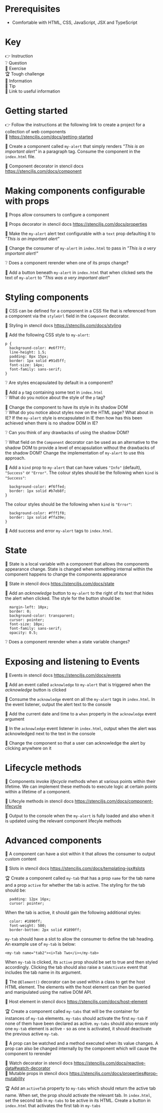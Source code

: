 # Prerequisites

- Comfortable with HTML, CSS, JavaScript, JSX and TypeScript

# Key

👉 Instruction  
❔ Question  
🏃 Exercise  
🏆 Tough challenge  
📄 Information  
💬 Tip  
🔗 Link to useful information

# Getting started

👉 Follow the instructions at the following link to create a project for a collection of web components  
🔗 https://stenciljs.com/docs/getting-started 

🏃 Create a component called `my-alert` that simply renders *"This is an important alert"* in a paragraph tag. Consume the component in the `index.html` file.

🔗 Component decorator in stencil docs https://stenciljs.com/docs/component

# Making components configurable with props

📄 Props allow consumers to configure a component

🔗 Props decorator in stencil docs https://stenciljs.com/docs/properties

🏃 Make the `my-alert` alert text configurable with a `text` prop defaulting it to *"This is an important alert"*  

🏃 Change the consumer of `my-alert` in `index.html` to pass in *"This is a very important alert!"*  

❔ Does a component rerender when one of its props change?

🏃 Add a button beneath `my-alert` in `index.html` that when clicked sets the text of `my-alert` to *"This was a very important alert"*


# Styling components

📄 CSS can be defined for a component in a CSS file that is referenced from a component via the `styleUrl` field in the `Component` decorator.

🔗 Styling in stencil docs https://stenciljs.com/docs/styling

🏃 Add the following CSS style to `my-alert`: 
```
p {
  background-color: #e6f7ff;
  line-height: 1.5;
  padding: 8px 15px;
  border: 1px solid #91d5ff;
  font-size: 14px;
  font-family: sans-serif;
}
```

❔ Are styles encapsulated by default in a component?

🏃 Add a `p` tag containing some text in `index.html`  
❔ What do you notice about the style of the `p` tag?

🏃 Change the component to have its style in its shadow DOM   
❔ What do you notice about styles now on the HTML page? What about in IE? If the `my-alert` style is encapsulated in IE then how has this been achieved when there is no shadow DOM in IE?

❔ Can you think of any drawbacks of using the shadow DOM?

❔ What field on the `Component` decorator can be used as an alternative to the shadow DOM to provide a level of encapsulation without the drawbacks of the shadow DOM? Change the implementation of `my-alert` to use this approach.

🏃 Add a `kind` prop to `my-alert` that can have values `"Info"` (default), `"Success"` or `"Error"`. The colour styles should be the following when `kind` is `"Success"`:
```
  background-color: #f6ffed;
  border: 1px solid #b7eb8f;
}
```
The colour styles should be the following when `kind` is `"Error"`:
```
  background-color: #fff1f0;
  border: 1px solid #ffa39e;
}
```

🏃 Add success and error `my-alert` tags to `index.html`.

# State

📄 State is a local variable with a component that allows the components appearance change. State is changed when something internal within the component happens to change the components appearance

🔗 State in stencil docs https://stenciljs.com/docs/state

🏃 Add an *acknowledge* button to `my-alert` to the right of its text that hides the alert when clicked. The style for the button should be:
```
  margin-left: 10px;
  border: 0;
  background-color: transparent;
  cursor: pointer;
  font-size: 10px;
  font-family: sans-serif;
  opacity: 0.5;
```

❔ Does a component rerender when a state variable changes?

# Exposing and listening to Events

🔗 Events in stencil docs https://stenciljs.com/docs/events

🏃 Add an event called `acknowledge` to `my-alert` that is triggered when the *acknowledge* button is clicked

🏃 Consume the `acknowledge` event on all the `my-alert` tags in `index.html`. In the event listener, output the alert text to the console  

🏃 Add the current date and time to a `when` property in the `acknowledge` event argument

🏃 In the `acknowledge` event listener in `index.html`, output when the alert was acknowledged next to the text in the console  

🏃 Change the component so that a user can acknowledge the alert by clicking anywhere on it 

# Lifecycle methods

📄 Components invoke *lifecycle* methods when at various points within their lifetime. We can implement these methods to execute logic at certain points within a lifetime of a component. 

🔗 Lifecyle methods in stencil docs https://stenciljs.com/docs/component-lifecycle

🏃 Output to the console when the `my-alert` is fully loaded and also when it is updated using the relevant component lifecyle methods 

# Advanced components

📄 A component can have a slot within it that allows the consumer to output custom content 

🔗 Slots in stencil docs https://stenciljs.com/docs/templating-jsx#slots

🏆 Create a component called `my-tab` that has a prop `name` for the tab name and a prop `active` for whether the tab is active. The styling for the tab should be:
```
  padding: 12px 16px;
  cursor: pointer;
```
When the tab is active, it should gain the following additional styles:
```
  color: #1890ff;
  font-weight: 500;
  border-bottom: 2px solid #1890ff;
```
`my-tab` should have a slot to allow the consumer to define the tab heading. An example use of `my-tab` is below:
```
<my-tab name="tab2"><i>Tab Two</i></my-tab>
```
When `my-tab` is clicked, its `active` prop should be set to true and then styled accordingly. Clicking the tab should also raise a `tabActivate` event that includes the tab name in its argument.

📄 The `@Element()` decorator can be used within a class to get the host HTML element. The elements with the host element can then be queried and manipulated using the native DOM API.

🔗 Host element in stencil docs https://stenciljs.com/docs/host-element

🏆 Create a component called `my-tabs` that will be the container for instances of `my-tab` elements. `my-tabs` should activate the first `my-tab` if none of them have been declared as active. `my-tabs` should also ensure only one `my-tab` element is active - so as one is activated, it should deactivate the previous active `my-tab`.

📄 A prop can be watched and a method executed when its value changes. A prop can also be changed internally by the component which will cause the component to rerender

🔗 Watch decorator in stencil docs https://stenciljs.com/docs/reactive-data#watch-decorator  
🔗 Mutable props in stencil docs https://stenciljs.com/docs/properties#prop-mutability

🏆 Add an `activeTab` property to `my-tabs` which should return the active tab name. When set, the prop should activate the relevant tab. In `index.html`, set the second tab in `my-tabs` to be active in its HTML.  Create a button in `index.html` that activates the first tab in `my-tabs`


